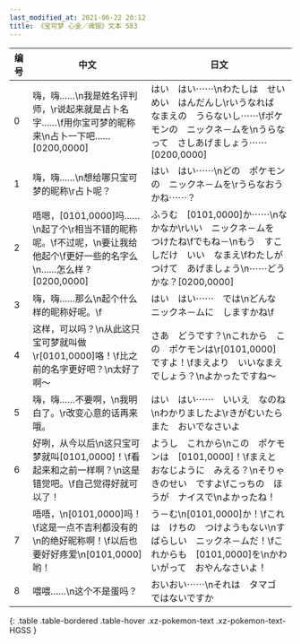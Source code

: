 ```yaml
---
last_modified_at: 2021-06-22 20:12
title: 《宝可梦 心金／魂银》文本 583
---
```

| 编号 | 中文 | 日文 |
| ---- | ---- | ---- |
| 0 | 嗨，嗨……\n我是姓名评判师，\r说起来就是占卜名字……\f用你宝可梦的昵称来\n占卜一下吧……[0200,0000] | はい　はい⋯⋯\nわたしは　せいめい　はんだんし\rいうなれば　なまえの　うらないし⋯⋯\fポケモンの　ニックネ－ムを\nうらなって　さしあげましょう⋯⋯[0200,0000] |
| 1 | 嗨，嗨……\n想给哪只宝可梦的昵称\r占卜呢？ | はい　はい⋯⋯\nどの　ポケモンの　ニックネ－ムを\rうらなおうかね⋯⋯？ |
| 2 | 唔嗯，[0101,0000]吗……\n起了个\r相当不错的昵称呢。\f不过呢，\n要让我给他起个\f更好一些的名字么\n……怎么样？[0200,0000] | ふうむ　[0101,0000]か⋯⋯\nなかなか\rいい　ニックネ－ムを　つけたね\fでもね－\nもう　すこしだけ　いい　なまえ\fわたしが　つけて　あげましょう\n⋯⋯どうかな？[0200,0000] |
| 3 | 嗨，嗨……那么\n起个什么样的昵称好呢。\f | はい　はい⋯⋯　では\nどんな　ニックネ－ムに　しますかね\f |
| 4 | 这样，可以吗？\n从此这只宝可梦就叫做\r[0101,0000]咯！\f比之前的名字更好吧？\n太好了啊〜 | さあ　どうです？\nこれから　この　ポケモンは\r[0101,0000]　ですよ！\fまえより　いいなまえ　でしょう？\nよかったですね〜 |
| 5 | 嗨，嗨……不要啊，\n我明白了。\r改变心意的话再来哦。 | はい　はい⋯⋯　いいえ　なのね\nわかりましたよ\rきがむいたら　また　おいでなさいよ |
| 6 | 好咧，从今以后\n这只宝可梦就叫[0101,0000]！\f看起来和之前一样啊？\n这是错觉吧。\f自己觉得好就可以了！ | ようし　これから\nこの　ポケモンは　[0101,0000]！\fまえと　おなじように　みえる？\nそりゃ　きのせい　ですよ\fこっちの　ほうが　ナイスで\nよかったね！ |
| 7 | 唔唔，\n[0101,0000]吗！\f这是一点不吉利都没有的\n的绝好昵称啊！\f以后也要好好疼爱\n[0101,0000]哟！ | う－む\n[0101,0000]か！\fこれは　けちの　つけようもない\nすばらしい　ニックネ－ムだ！\fこれからも　[0101,0000]を\nかわいがって　おやんなさいよ！ |
| 8 | 喂喂……\n这个不是蛋吗？ | おいおい⋯⋯\nそれは　タマゴ　ではないですか |
{: .table .table-bordered .table-hover .xz-pokemon-text .xz-pokemon-text-HGSS }